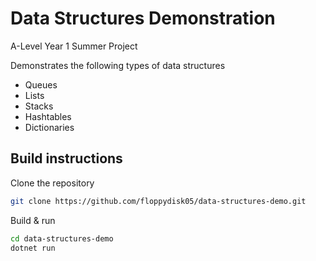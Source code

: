 # Data Structures Demonstration
A-Level Year 1 Summer Project

Demonstrates the following types of data structures
- Queues
- Lists
- Stacks
- Hashtables
- Dictionaries

## Build instructions
Clone the repository
```bash
git clone https://github.com/floppydisk05/data-structures-demo.git
```
Build & run
```bash
cd data-structures-demo
dotnet run
```